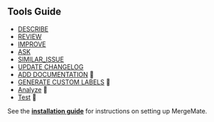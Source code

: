 ## Tools Guide
- [DESCRIBE](./DESCRIBE.md)
- [REVIEW](./REVIEW.md)
- [IMPROVE](./IMPROVE.md)
- [ASK](./ASK.md)
- [SIMILAR_ISSUE](./SIMILAR_ISSUE.md)
- [UPDATE CHANGELOG](./UPDATE_CHANGELOG.md)
- [ADD DOCUMENTATION](./ADD_DOCUMENTATION.md) 💎
- [GENERATE CUSTOM LABELS](./GENERATE_CUSTOM_LABELS.md) 💎
- [Analyze](./Analyze.md) 💎
- [Test](./TEST.md) 💎

See the **[installation guide](/INSTALL.md)** for instructions on setting up MergeMate.
